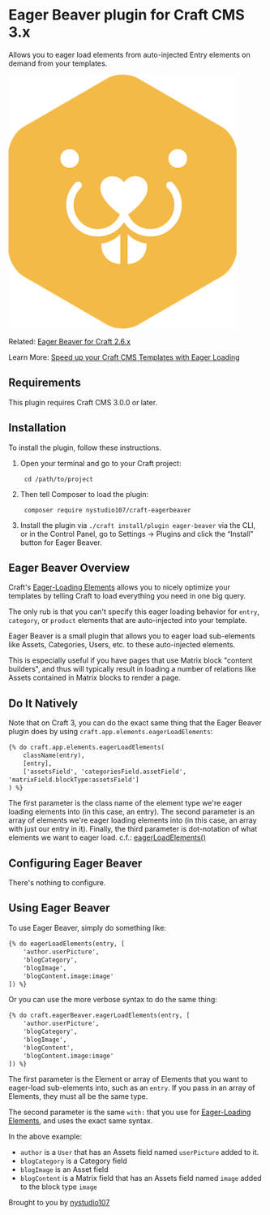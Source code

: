 # Eager Beaver plugin for Craft CMS 3.x

Allows you to eager load elements from auto-injected Entry elements on demand from your templates.

![Screenshot](./resources/img/plugin-logo.png)

Related: [Eager Beaver for Craft 2.6.x](https://github.com/nystudio107/eagerbeaver)

Learn More: [Speed up your Craft CMS Templates with Eager Loading](https://nystudio107.com/blog/speed-up-your-craft-cms-templates-with-eager-loading)
## Requirements

This plugin requires Craft CMS 3.0.0 or later.

## Installation

To install the plugin, follow these instructions.

1. Open your terminal and go to your Craft project:

        cd /path/to/project

2. Then tell Composer to load the plugin:

        composer require nystudio107/craft-eagerbeaver

3. Install the plugin via `./craft install/plugin eager-beaver` via the CLI, or in the Control Panel, go to Settings → Plugins and click the “Install” button for Eager Beaver.

## Eager Beaver Overview

Craft's [Eager-Loading Elements](https://craftcms.com/docs/templating/eager-loading-elements) allows you to nicely optimize your templates by telling Craft to load everything you need in one big query.

The only rub is that you can't specify this eager loading behavior for `entry`, `category`, or `product` elements that are auto-injected into your template.

Eager Beaver is a small plugin that allows you to eager load sub-elements like Assets, Categories, Users, etc. to these auto-injected elements.

This is especially useful if you have pages that use Matrix block "content builders", and thus will typically result in loading a number of relations like Assets contained in Matrix blocks to render a page.

## Do It Natively

Note that on Craft 3, you can do the exact same thing that the Eager Beaver plugin does by using `craft.app.elements.eagerLoadElements`:

```twig
{% do craft.app.elements.eagerLoadElements(
    className(entry),
    [entry],
    ['assetsField', 'categoriesField.assetField', 'matrixField.blockType:assetsField']
) %}
```

The first parameter is the class name of the element type we're eager loading elements into (in this case, an entry). The second parameter is an array of elements we're eager loading elements into (in this case, an array with just our entry in it). Finally, the third parameter is dot-notation of what elements we want to eager load. c.f.: [eagerLoadElements()](https://docs.craftcms.com/api/v3/craft-services-elements.html#public-methods)

## Configuring Eager Beaver

There's nothing to configure.

## Using Eager Beaver

To use Eager Beaver, simply do something like:

```twig
{% do eagerLoadElements(entry, [
    'author.userPicture',
    'blogCategory',
    'blogImage',
    'blogContent.image:image'
]) %}
```

Or you can use the more verbose syntax to do the same thing:

```twig
{% do craft.eagerBeaver.eagerLoadElements(entry, [
    'author.userPicture',
    'blogCategory',
    'blogImage',
    'blogContent',
    'blogContent.image:image'
]) %}
```

The first parameter is the Element or array of Elements that you want to eager-load sub-elements into, such as an `entry`. If you pass in an array of Elements, they must all be the same type.

The second parameter is the same `with:` that you use for [Eager-Loading Elements](https://craftcms.com/docs/templating/eager-loading-elements), and uses the exact same syntax.

In the above example:
 - `author` is a `User` that has an Assets field named `userPicture` added to it.
 - `blogCategory` is a Category field
 - `blogImage` is an Asset field
 - `blogContent` is a Matrix field that has an Assets field named `image` added to the block type `image`

Brought to you by [nystudio107](https://nystudio107.com)
